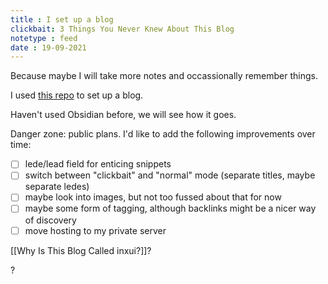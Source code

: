 ```yaml
---
title : I set up a blog
clickbait: 3 Things You Never Knew About This Blog
notetype : feed
date : 19-09-2021
---
```

Because maybe I will take more notes and occassionally remember things.

I used [this repo](https://github.com/Jekyll-Garden/jekyll-garden.github.io) to set up a blog.

Haven't used Obsidian before, we will see how it goes.

Danger zone: public plans. I'd like to add the following improvements over time:
- [ ] lede/lead field for enticing snippets
- [ ] switch between "clickbait" and "normal" mode (separate titles, maybe separate ledes)
- [ ] maybe look into images, but not too fussed about that for now
- [ ] maybe some form of tagging, although backlinks might be a nicer way of discovery
- [ ] move hosting to my private server

[[Why Is This Blog Called inxui?]]?

?
